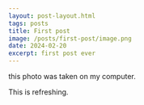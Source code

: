 ```yaml
---
layout: post-layout.html
tags: posts
title: First post
image: /posts/first-post/image.png
date: 2024-02-20
excerpt: first post ever
---
```


this photo was taken on my computer. 

This is refreshing.